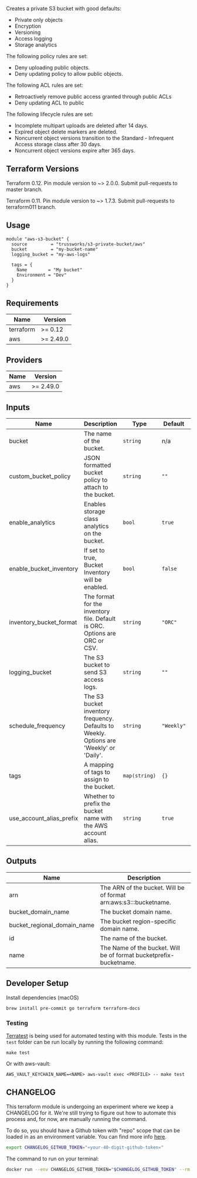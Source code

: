 Creates a private S3 bucket with good defaults:

- Private only objects
- Encryption
- Versioning
- Access logging
- Storage analytics

The following policy rules are set:

- Deny uploading public objects.
- Deny updating policy to allow public objects.

The following ACL rules are set:

- Retroactively remove public access granted through public ACLs
- Deny updating ACL to public

The following lifecycle rules are set:

- Incomplete multipart uploads are deleted after 14 days.
- Expired object delete markers are deleted.
- Noncurrent object versions transition to the Standard - Infrequent Access storage class after 30 days.
- Noncurrent object versions expire after 365 days.

## Terraform Versions

Terraform 0.12. Pin module version to ~> 2.0.0. Submit pull-requests to master branch.

Terraform 0.11. Pin module version to ~> 1.7.3. Submit pull-requests to terraform011 branch.

## Usage

```hcl
module "aws-s3-bucket" {
  source         = "trussworks/s3-private-bucket/aws"
  bucket         = "my-bucket-name"
  logging_bucket = "my-aws-logs"

  tags = {
    Name        = "My bucket"
    Environment = "Dev"
  }
}
```

<!-- BEGINNING OF PRE-COMMIT-TERRAFORM DOCS HOOK -->

## Requirements

| Name      | Version   |
| --------- | --------- |
| terraform | >= 0.12   |
| aws       | >= 2.49.0 |

## Providers

| Name | Version   |
| ---- | --------- |
| aws  | >= 2.49.0 |

## Inputs

| Name                     | Description                                                                             | Type          | Default    | Required |
| ------------------------ | --------------------------------------------------------------------------------------- | ------------- | ---------- | :------: |
| bucket                   | The name of the bucket.                                                                 | `string`      | n/a        |   yes    |
| custom_bucket_policy     | JSON formatted bucket policy to attach to the bucket.                                   | `string`      | `""`       |    no    |
| enable_analytics         | Enables storage class analytics on the bucket.                                          | `bool`        | `true`     |    no    |
| enable_bucket_inventory  | If set to true, Bucket Inventory will be enabled.                                       | `bool`        | `false`    |    no    |
| inventory_bucket_format  | The format for the inventory file. Default is ORC. Options are ORC or CSV.              | `string`      | `"ORC"`    |    no    |
| logging_bucket           | The S3 bucket to send S3 access logs.                                                   | `string`      | `""`       |    no    |
| schedule_frequency       | The S3 bucket inventory frequency. Defaults to Weekly. Options are 'Weekly' or 'Daily'. | `string`      | `"Weekly"` |    no    |
| tags                     | A mapping of tags to assign to the bucket.                                              | `map(string)` | `{}`       |    no    |
| use_account_alias_prefix | Whether to prefix the bucket name with the AWS account alias.                           | `string`      | `true`     |    no    |

## Outputs

| Name                        | Description                                                        |
| --------------------------- | ------------------------------------------------------------------ |
| arn                         | The ARN of the bucket. Will be of format arn:aws:s3:::bucketname.  |
| bucket_domain_name          | The bucket domain name.                                            |
| bucket_regional_domain_name | The bucket region-specific domain name.                            |
| id                          | The name of the bucket.                                            |
| name                        | The Name of the bucket. Will be of format bucketprefix-bucketname. |

<!-- END OF PRE-COMMIT-TERRAFORM DOCS HOOK -->

## Developer Setup

Install dependencies (macOS)

```shell
brew install pre-commit go terraform terraform-docs
```

### Testing

[Terratest](https://github.com/gruntwork-io/terratest) is being used for
automated testing with this module. Tests in the `test` folder can be run
locally by running the following command:

```shell
make test
```

Or with aws-vault:

```shell
AWS_VAULT_KEYCHAIN_NAME=<NAME> aws-vault exec <PROFILE> -- make test
```

## CHANGELOG

This terraform module is undergoing an experiment where we keep a CHANGELOG for it. We're still trying to figure out how to automate this process and, for now, are manually running the command.

To do so, you should have a Github token with "repo" scope that can be loaded in as an environment variable. You can find more info [here](https://github.com/github-changelog-generator/github-changelog-generator#github-token).

```sh
export CHANGELOG_GITHUB_TOKEN="«your-40-digit-github-token»"
```

The command to run on your terminal:

```sh
docker run --env CHANGELOG_GITHUB_TOKEN="$CHANGELOG_GITHUB_TOKEN" --rm -v "$(pwd)":/usr/local/src/your-app ferrarimarco/github-changelog-generator -u trussworks -p terraform-aws-s3-private-bucket
```

